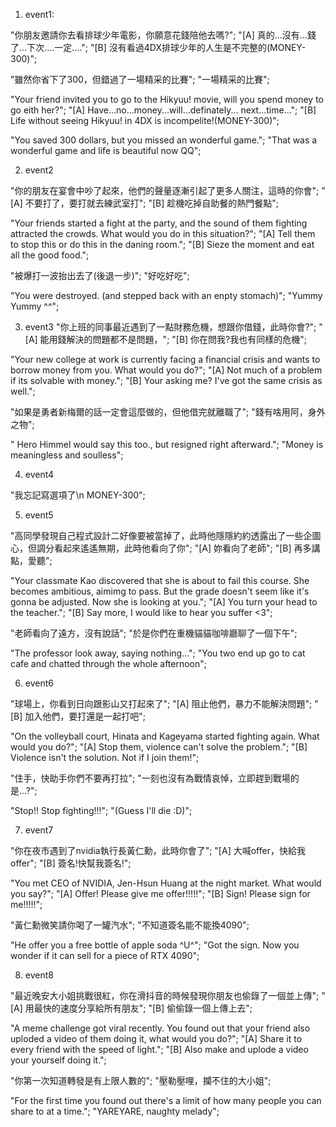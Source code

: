 <!-- liva was here ;) -->
1. event1: 

"你朋友邀請你去看排球少年電影，你願意花錢陪他去嗎?";
"[A] 真的...沒有...錢了...下次....一定....";
"[B] 沒有看過4DX排球少年的人生是不完整的(MONEY-300)";

"雖然你省下了300，但錯過了一場精采的比賽";
"一場精采的比賽";


"Your friend invited you to go to the Hikyuu! movie, will you spend money to go eith her?";
"[A] Have...no...money...will...definately... next...time...";
"[B] Life without seeing Hikyuu! in 4DX is incompelite!(MONEY-300)";

"You saved 300 dollars, but you missed an wonderful game.";
"That was a wonderful game and life is beautiful now QQ";

2. event2

"你的朋友在宴會中吵了起來，他們的聲量逐漸引起了更多人關注，這時的你會";
"[A] 不要打了，要打就去練武室打";
"[B] 趁機吃掉自助餐的熱門餐點";

"Your friends started a fight at the party, and the sound of them fighting attracted the crowds. What would you do in this situation?";
"[A] Tell them to stop this or do this in the daning room.";
"[B] Sieze the moment and eat all the good food.";

"被爆打一波抬出去了(後退一步)";
"好吃好吃";

"You were destroyed. (and stepped back with an enpty stomach)";
"Yummy Yummy ^^";

3. event3
"你上班的同事最近遇到了一點財務危機，想跟你借錢，此時你會?";
"[A] 能用錢解決的問題都不是問題，";
"[B] 你在問我?我也有同樣的危機";

"Your new college at work is currently facing a financial crisis and wants to borrow money from you. What would you do?";
"[A] Not much of a problem if its solvable with money.";
"[B] Your asking me? I've got the same crisis as well.";

"如果是勇者新梅爾的話一定會這麼做的，但他借完就離職了";
"錢有啥用阿，身外之物";

" Hero Himmel would say this too., but resigned right afterward.";
"Money is meaningless and soulless";

4. event4

"我忘記寫選項了\n MONEY-300";

5. event5

"高同學發現自己程式設計二好像要被當掉了，此時他隱隱約約透露出了一些企圖心，但調分看起來遙遙無期，此時他看向了你";
"[A] 妳看向了老師";
"[B] 再多講點，愛聽";

"Your classmate Kao discovered that she is about to fail this course. She becomes ambitious, aimimg to pass. But the grade doesn't seem like it's gonna be adjusted. Now she is looking at you.";
"[A] You turn your head to the teacher.";
"[B] Say more, I would like to hear you suffer <3";

"老師看向了遠方，沒有說話";
"於是你們在重機貓貓咖啡廳聊了一個下午";

"The professor look away, saying nothing...";
"You two end up go to cat cafe and chatted through the whole afternoon";

6. event6

"球場上，你看到日向跟影山又打起來了";
"[A] 阻止他們，暴力不能解決問題";
"[B] 加入他們，要打還是一起打吧";

"On the volleyball court, Hinata and Kageyama started fighting again. What would you do?";
"[A] Stop them, violence can't solve the problem.";
"[B] Violence isn't the solution. Not if I join them!";

"住手，快助手你們不要再打拉";
"一刻也沒有為戰情哀悼，立即趕到戰場的是...?";

"Stop!! Stop fighting!!!";
"(Guess I'll die :D)";

7. event7

"你在夜市遇到了nvidia執行長黃仁勳，此時你會了";
"[A] 大喊offer，快給我offer";
"[B] 簽名!快幫我簽名!";

"You met CEO of NVIDIA, Jen-Hsun Huang at the night market. What would you say?";
"[A] Offer! Please give me offer!!!!!";
"[B] Sign! Please sign for me!!!!!";

"黃仁勳微笑請你喝了一罐汽水";
"不知道簽名能不能換4090";

"He offer you a free bottle of apple soda ^U^";
"Got the sign. Now you wonder if it can sell for a piece of RTX 4090";

8. event8

"最近晚安大小姐挑戰很紅，你在滑抖音的時候發現你朋友也偷錄了一個並上傳";
"[A] 用最快的速度分享給所有朋友";
"[B] 偷偷錄一個上傳上去";

"A meme challenge got viral recently. You found out that your friend also uploded a video of them doing it, what would you do?";
"[A] Share it to every friend with the speed of light.";
"[B] Also make and uplode a video your yourself doing it.";

"你第一次知道轉發是有上限人數的";
"壓勒壓哩，攔不住的大小姐";

"For the first time you found out there's a limit of how many people you can share to at a time.";
"YAREYARE, naughty melady";

